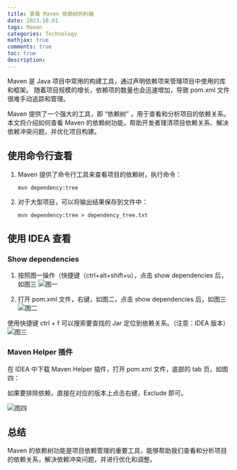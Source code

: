 ```yaml
---
title: 查看 Maven 依赖树的利器
date: 2023.10.01
tags: Maven
categories: Technology  
mathjax: true 
comments: true
toc: true
description: 
---
```

Maven 是 Java 项目中常用的构建工具，通过声明依赖项来管理项目中使用的库和框架。
随着项目规模的增长，依赖项的数量也会迅速增加，导致 pom.xml 文件很难手动追踪和管理。

Maven 提供了一个强大的工具，即 “依赖树” ，用于查看和分析项目的依赖关系。
本文将介绍如何查看 Maven 的依赖树功能，帮助开发者理清项目依赖关系、解决依赖冲突问题，并优化项目构建。

## 使用命令行查看
1. Maven 提供了命令行工具来查看项目的依赖树，执行命令：
    
    ```
    mvn dependency:tree
    ```

2. 对于大型项目，可以将输出结果保存到文件中：

    ```
    mvn dependency:tree > dependency_tree.txt
    ```

## 使用 IDEA 查看

### Show dependencies 

1. 按照图一操作（快捷键（ctrl+alt+shift+u），点击 show dependencies 后，如图三
  ![图一](https://wyiyi.github.io/amber/contents/mvnTree/idea_1.png)

2. 打开 pom.xml 文件，右键，如图二，点击 show dependencies 后，如图三
  ![图二](https://wyiyi.github.io/amber/contents/mvnTree/idea_2.png)

使用快捷键 ctrl + f 可以搜索要查找的 Jar 定位到依赖关系。（注意：IDEA 版本）
![图三](https://wyiyi.github.io/amber/contents/mvnTree/idea_3.png)

### Maven Helper 插件
在 IDEA 中下载 Maven Helper 插件，打开 pom.xml 文件，底部的 tab 页，如图四：

如果要排除依赖，直接在对应的版本上点击右键，Exclude 即可。

![图四](https://wyiyi.github.io/amber/contents/mvnTree/idea_4.png)

## 总结
Maven 的依赖树功能是项目依赖管理的重要工具，能够帮助我们查看和分析项目的依赖关系，解决依赖冲突问题，并进行优化和调整。
